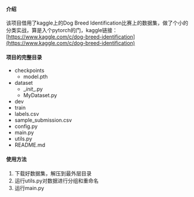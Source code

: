 #### 介绍

该项目借用了kaggle上的Dog Breed Identification比赛上的数据集，做了个小的分类实战，算是入个pytorch的门，kaggle链接：[https://www.kaggle.com/c/dog-breed-identification](https://www.kaggle.com/c/dog-breed-identification)

#### 项目的完整目录

- checkpoints
  - model.pth
- dataset
  - \__init__.py
  - MyDataset.py
- dev
- train
- labels.csv
- sample_submission.csv
- config.py
- main.py
- utils.py
- README.md

#### 使用方法

1. 下载好数据集，解压到最外层目录
2. 运行utils.py对数据进行分组和重命名
3. 运行main.py